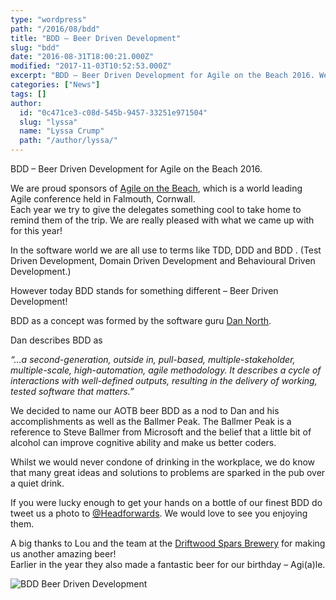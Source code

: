```yaml
---
type: "wordpress"
path: "/2016/08/bdd"
title: "BDD – Beer Driven Development"
slug: "bdd"
date: "2016-08-31T18:00:21.000Z"
modified: "2017-11-03T10:52:53.000Z"
excerpt: "BDD – Beer Driven Development for Agile on the Beach 2016. We are proud sponsors of Agile on the Beach, which is a world leading Agile conference held in Falmouth, Cornwall. Each year we try to give the delegates something cool to take home to remind them of the trip. We are really pleased with what …"
categories: ["News"]
tags: []
author:
  id: "0c471ce3-c08d-545b-9457-33251e971504"
  slug: "lyssa"
  name: "Lyssa Crump"
  path: "/author/lyssa/"
---
```

BDD – Beer Driven Development for Agile on the Beach 2016.

We are proud sponsors of [Agile on the Beach](http://agileonthebeach.com/), which is a world leading Agile conference held in Falmouth, Cornwall.  
Each year we try to give the delegates something cool to take home to remind them of the trip. We are really pleased with what we came up with for this year!

In the software world we are all use to terms like TDD, DDD and BDD . (Test Driven Development, Domain Driven Development and Behavioural Driven Development.)

However today BDD stands for something different – Beer Driven Development!

BDD as a concept was formed by the software guru [Dan North](https://twitter.com/tastapod).  

Dan describes BDD as

_“…a second-generation, outside in, pull-based, multiple-stakeholder, multiple-scale, high-automation, agile methodology. It describes a cycle of interactions with well-defined outputs, resulting in the delivery of working, tested software that matters.”_

We decided to name our AOTB beer BDD as a nod to Dan and his accomplishments as well as the Ballmer Peak. The Ballmer Peak is a reference to Steve Ballmer from Microsoft and the belief that a little bit of alcohol can improve cognitive ability and make us better coders.

Whilst we would never condone of drinking in the workplace, we do know that many great ideas and solutions to problems are sparked in the pub over a quiet drink.

If you were lucky enough to get your hands on a bottle of our finest BDD do tweet us a photo to [@Headforwards](https://twitter.com/Headforwards). We would love to see you enjoying them.

A big thanks to Lou and the team at the [Driftwood Spars Brewery](http://www.driftwoodsparsbrewery.com/) for making us another amazing beer!  
Earlier in the year they also made a fantastic beer for our birthday – Agi(a)le.

![BDD Beer Driven Development](/wp-content/uploads/2016/08/BDD-Beer-Driven-Development-Headforwards-Agile-On-The-Beach.png)